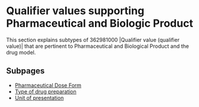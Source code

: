 # Qualifier values supporting Pharmaceutical and Biologic Product

This section explains subtypes of 362981000 |Qualifier value (qualifier value)| that are pertinent to Pharmaceutical and Biological Product and the drug model.

## Subpages

* [Pharmaceutical Dose Form](index/)
* [Type of drug preparation](type-of-drug-preparation.md)
* [Unit of presentation](unit-of-presentation.md)
